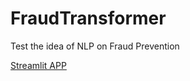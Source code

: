 # FraudTransformer
Test the idea of NLP on Fraud Prevention

[Streamlit APP](https://fraudtransformer.streamlit.app/)


